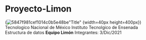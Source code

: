 # Proyecto-Limon
(![5847f981cef1014c0b5e48be](https://user-images.githubusercontent.com/92224971/144761191-e7e645af-3ec1-4082-8763-3c7d3457d377.png)"Title" {width=40px height=400px})
Tecnologico Nacional de México
Instituto Tecnolgico de Ensenada
Estructura de datos
**Equipo Limón**
Integrantes: 
3/Dic/2021

